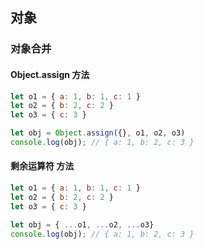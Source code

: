 ## 对象

### 对象合并

#### Object.assign 方法
```js
let o1 = { a: 1, b: 1, c: 1 }
let o2 = { b: 2, c: 2 }
let o3 = { c: 3 }

let obj = Object.assign({}, o1, o2, o3)
console.log(obj); // { a: 1, b: 2, c: 3 }

```
#### 剩余运算符 方法
```js
let o1 = { a: 1, b: 1, c: 1 }
let o2 = { b: 2, c: 2 }
let o3 = { c: 3 }

let obj = { ...o1, ...o2, ...o3}
console.log(obj); // { a: 1, b: 2, c: 3 }

```
